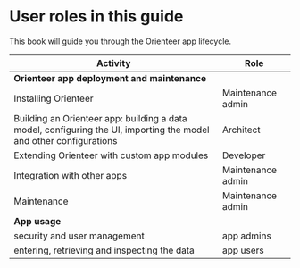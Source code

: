 # User roles in this guide

This book will guide you through the Orienteer app lifecycle.

| Activity | Role |
| -- | -- |
| **Orienteer app deployment and maintenance** |  |
| Installing Orienteer | Maintenance admin |
| Building an Orienteer app: building a data model, configuring the UI, importing the model and other configurations | Architect |
| Extending Orienteer with custom app modules | Developer |
| Integration with other apps | Maintenance admin |
| Maintenance | Maintenance admin |
| **App usage** |  |
| security and user management | app admins |
| entering, retrieving and inspecting the data | app users |